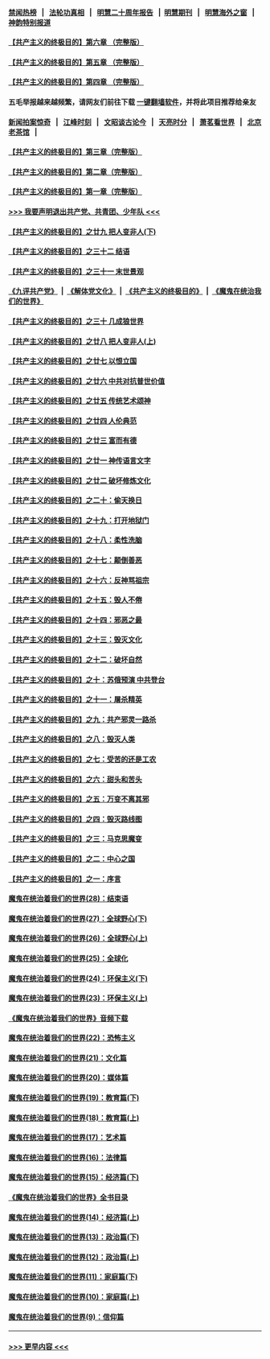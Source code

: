 #### [禁闻热榜](热点新闻.md?=0)  &nbsp;&nbsp;|&nbsp;&nbsp; [法轮功真相](https://github.com/gfw-breaker/truth/blob/master/README.md?=0) &nbsp;&nbsp;|&nbsp;&nbsp; [明慧二十周年报告](https://github.com/gfw-breaker/mh-reports/blob/master/README.md?=0) &nbsp;&nbsp;|&nbsp;&nbsp;[明慧期刊](https://github.com/gfw-breaker/mh-qikan) &nbsp;&nbsp;|&nbsp;&nbsp; [明慧海外之窗](https://github.com/gfw-breaker/mh-news/blob/master/README.md?=0) &nbsp;&nbsp;|&nbsp;&nbsp; [神韵特别报道](https://github.com/gfw-breaker/mh-news/blob/master/shenyun.md?=0)
#### [【共产主义的终极目的】第六章 （完整版）](../pages/nsc422/n11428913.md?t=03021902) 
#### [【共产主义的终极目的】第五章 （完整版）](../pages/nsc422/n11428912.md?t=03021902) 
#### [【共产主义的终极目的】第四章 （完整版）](../pages/nsc422/n11428907.md?t=03021902) 
#### 五毛举报越来越频繁，请网友们前往下载 [一键翻墙软件](https://github.com/gfw-breaker/ssr-accounts)，并将此项目推荐给亲友
#### [新闻拍案惊奇](https://github.com/gfw-breaker/banned-news/blob/master/pages/link4.md) &nbsp;&nbsp;|&nbsp;&nbsp; [江峰时刻](https://github.com/gfw-breaker/banned-news/blob/master/pages/link4.md) &nbsp;&nbsp;|&nbsp;&nbsp; [文昭谈古论今](https://github.com/gfw-breaker/banned-news/blob/master/pages/link4.md) &nbsp;&nbsp;|&nbsp;&nbsp; [天亮时分](https://github.com/gfw-breaker/banned-news/blob/master/pages/link4.md) &nbsp;&nbsp;|&nbsp;&nbsp; [萧茗看世界](https://github.com/gfw-breaker/banned-news/blob/master/pages/link4.md) &nbsp;&nbsp;|&nbsp;&nbsp; [北京老茶馆](https://github.com/gfw-breaker/banned-news/blob/master/pages/link4.md) &nbsp;&nbsp;|&nbsp;&nbsp; 
#### [【共产主义的终极目的】第三章（完整版）](../pages/nsc422/n11428848.md?t=03021902) 
#### [【共产主义的终极目的】第二章（完整版）](../pages/nsc422/n11428831.md?t=03021902) 
#### [【共产主义的终极目的】第一章（完整版）](../pages/nsc422/n11417651.md?t=03021902) 
#### [>>> 我要声明退出共产党、共青团、少年队 <<<](https://github.com/begood0513/goodnews/blob/master/quit/letter.md) 
#### [【共产主义的终极目的】之廿九 把人变非人(下)](../pages/nsc422/n11344140.md?t=03021902) 
#### [【共产主义的终极目的】之三十二 结语](../pages/nsc422/n11360535.md?t=03021902) 
#### [【共产主义的终极目的】之三十一 末世景观](../pages/nsc422/n11351129.md?t=03021902) 
#### [《九评共产党》](https://github.com/begood0513/9ping.md/blob/master/README.md) &nbsp;|&nbsp; [《解体党文化》](../../../../jtdwh.md/blob/master/README.md)  &nbsp;|&nbsp; [《共产主义的终极目的》](../../../../gczydzjmd.md/blob/master/README.md) &nbsp;|&nbsp; [《魔鬼在统治我们的世界》](../../../../mgztzwmdsj.md/blob/master/README.md) 
#### [【共产主义的终极目的】之三十 几成狼世界](../pages/nsc422/n11348280.md?t=03021902) 
#### [【共产主义的终极目的】之廿八 把人变非人(上)](../pages/nsc422/n11340492.md?t=03021902) 
#### [【共产主义的终极目的】之廿七 以恨立国](../pages/nsc422/n11336944.md?t=03021902) 
#### [【共产主义的终极目的】之廿六 中共对抗普世价值](../pages/nsc422/n11324785.md?t=03021902) 
#### [【共产主义的终极目的】之廿五 传统艺术颂神](../pages/nsc422/n11296396.md?t=03021902) 
#### [【共产主义的终极目的】之廿四 人伦典范](../pages/nsc422/n11296397.md?t=03021902) 
#### [【共产主义的终极目的】之廿三 富而有德](../pages/nsc422/n11283598.md?t=03021902) 
#### [【共产主义的终极目的】之廿一 神传语言文字](../pages/nsc422/n11263265.md?t=03021902) 
#### [【共产主义的终极目的】之廿二 破坏修炼文化](../pages/nsc422/n11245728.md?t=03021902) 
#### [【共产主义的终极目的】之二十：偷天换日](../pages/nsc422/n11238846.md?t=03021902) 
#### [【共产主义的终极目的】之十九：打开地狱门](../pages/nsc422/n11206376.md?t=03021902) 
#### [【共产主义的终极目的】之十八：柔性洗脑](../pages/nsc422/n11199994.md?t=03021902) 
#### [【共产主义的终极目的】之十七：颠倒善恶](../pages/nsc422/n11179782.md?t=03021902) 
#### [【共产主义的终极目的】之十六：反神骂祖宗](../pages/nsc422/n11166798.md?t=03021902) 
#### [【共产主义的终极目的】之十五：毁人不倦](../pages/nsc422/n11166792.md?t=03021902) 
#### [【共产主义的终极目的】之十四：邪恶之最](../pages/nsc422/n11150249.md?t=03021902) 
#### [【共产主义的终极目的】之十三：毁灭文化](../pages/nsc422/n11135227.md?t=03021902) 
#### [【共产主义的终极目的】之十二：破坏自然](../pages/nsc422/n11135214.md?t=03021902) 
#### [【共产主义的终极目的】之十：苏俄预演 中共登台](../pages/nsc422/n11118424.md?t=03021902) 
#### [【共产主义的终极目的】之十一：屠杀精英](../pages/nsc422/n11118442.md?t=03021902) 
#### [【共产主义的终极目的】之九：共产邪灵一路杀](../pages/nsc422/n11114139.md?t=03021902) 
#### [【共产主义的终极目的】之八：毁灭人类](../pages/nsc422/n11108503.md?t=03021902) 
#### [【共产主义的终极目的】之七：受苦的还是工农](../pages/nsc422/n11101809.md?t=03021902) 
#### [【共产主义的终极目的】之六：甜头和苦头](../pages/nsc422/n11096971.md?t=03021902) 
#### [【共产主义的终极目的】之五：万变不离其邪](../pages/nsc422/n11091285.md?t=03021902) 
#### [【共产主义的终极目的】之四：毁灭路线图](../pages/nsc422/n11086284.md?t=03021902) 
#### [【共产主义的终极目的】之三：马克思魔变](../pages/nsc422/n11061941.md?t=03021902) 
#### [【共产主义的终极目的】之二：中心之国](../pages/nsc422/n11047728.md?t=03021902) 
#### [【共产主义的终极目的】之一：序言](../pages/nsc422/n11086077.md?t=03021902) 
#### [魔鬼在统治着我们的世界(28)：结束语](../pages/nsc422/n10936246.md?t=03021902) 
#### [魔鬼在统治着我们的世界(27)：全球野心(下)](../pages/nsc422/n10928319.md?t=03021902) 
#### [魔鬼在统治着我们的世界(26)：全球野心(上)](../pages/nsc422/n10900318.md?t=03021902) 
#### [魔鬼在统治着我们的世界(25)：全球化](../pages/nsc422/n10788205.md?t=03021902) 
#### [魔鬼在统治着我们的世界(24)：环保主义(下)](../pages/nsc422/n10695307.md?t=03021902) 
#### [魔鬼在统治着我们的世界(23)：环保主义(上)](../pages/nsc422/n10688613.md?t=03021902) 
#### [《魔鬼在统治着我们的世界》音频下载](../pages/nsc422/n10635553.md?t=03021902) 
#### [魔鬼在统治着我们的世界(22)：恐怖主义](../pages/nsc422/n10614727.md?t=03021902) 
#### [魔鬼在统治着我们的世界(21)：文化篇](../pages/nsc422/n10597706.md?t=03021902) 
#### [魔鬼在统治着我们的世界(20)：媒体篇](../pages/nsc422/n10586579.md?t=03021902) 
#### [魔鬼在统治着我们的世界(19)：教育篇(下)](../pages/nsc422/n10564808.md?t=03021902) 
#### [魔鬼在统治着我们的世界(18)：教育篇(上)](../pages/nsc422/n10526970.md?t=03021902) 
#### [魔鬼在统治着我们的世界(17)：艺术篇](../pages/nsc422/n10499093.md?t=03021902) 
#### [魔鬼在统治着我们的世界(16)：法律篇](../pages/nsc422/n10485969.md?t=03021902) 
#### [魔鬼在统治着我们的世界(15)：经济篇(下)](../pages/nsc422/n10469975.md?t=03021902) 
#### [《魔鬼在统治着我们的世界》全书目录](../pages/nsc422/n10464261.md?t=03021902) 
#### [魔鬼在统治着我们的世界(14)：经济篇(上)](../pages/nsc422/n10457370.md?t=03021902) 
#### [魔鬼在统治着我们的世界(13)：政治篇(下)](../pages/nsc422/n10448270.md?t=03021902) 
#### [魔鬼在统治着我们的世界(12)：政治篇(上)](../pages/nsc422/n10444576.md?t=03021902) 
#### [魔鬼在统治着我们的世界(11)：家庭篇(下)](../pages/nsc422/n10440961.md?t=03021902) 
#### [魔鬼在统治着我们的世界(10)：家庭篇(上)](../pages/nsc422/n10435448.md?t=03021902) 
#### [魔鬼在统治着我们的世界(9)：信仰篇](../pages/nsc422/n10432159.md?t=03021902) 

----
#### [ >>> 更早内容 <<< ](../indexes/nsc422-earlier.md)
